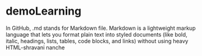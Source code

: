 # demoLearning
In GitHub, .md stands for Markdown file.
Markdown is a lightweight markup language that lets you format plain text into styled documents (like bold, italic, headings, lists, tables, code blocks, and links) without using heavy HTML-shravani nanche

